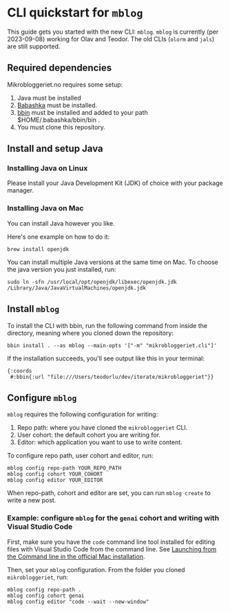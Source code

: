 # CLI quickstart for `mblog`

This guide gets you started with the new CLI: `mblog`.
`mblog` is currently (per 2023-09-08) working for Olav and Teodor.
The old CLIs (`olorm` and `jals`) are still supported.

## Required dependencies

Mikrobloggeriet.no requires some setup:

1. Java must be installed
2. [Babashka] must be installed.
3. [bbin] must be installed and added to your path $HOME/.babashka/bbin/bin .
4. You must clone this repository.

[Babashka]: https://babashka.org/
[bbin]: https://github.com/babashka/bbin

## Install and setup Java

### Installing Java on Linux

Please install your Java Development Kit (JDK) of choice with your package manager.

### Installing Java on Mac

You can install Java however you like.

Here's one example on how to do it:

```shell
brew install openjdk
```

You can install multiple Java versions at the same time on Mac.
To choose the java version you just installed, run:

```shell
sudo ln -sfn /usr/local/opt/openjdk/libexec/openjdk.jdk /Library/Java/JavaVirtualMachines/openjdk.jdk
```

## Install `mblog`

To install the CLI with bbin, run the following command from inside the directory, meaning where you cloned down the repository:

```shell
bbin install . --as mblog --main-opts '["-m" "mikrobloggeriet.cli"]'
```

If the installation succeeds, you'll see output like this in your terminal:

```
{:coords
 #:bbin{:url "file:///Users/teodorlu/dev/iterate/mikrobloggeriet"}}
```

## Configure `mblog`

`mblog` requires the following configuration for writing:

1. Repo path: where you have cloned the `mikrobloggeriet` CLI.
2. User cohort: the default cohort you are writing for.
3. Editor: which application you want to use to write content.

To configure repo path, user cohort and editor, run:

    mblog config repo-path YOUR_REPO_PATH
    mblog config cohort YOUR_COHORT
    mblog config editor YOUR_EDITOR

When repo-path, cohort and editor are set, you can run `mblog create` to write a new post.

### Example: configure `mblog` for the `genai` cohort and writing with Visual Studio Code

First, make sure you have the `code` command line tool installed for editing files with Visual Studio Code from the command line.
See [Launching from the Command line in the official Mac installation][code-docs-setup-mac].

[code-docs-setup-mac]: https://code.visualstudio.com/docs/setup/mac

Then, set your `mblog` configuration.
From the folder you cloned `mikrobloggeriet`, run:

    mblog config repo-path .
    mblog config cohort genai
    mblog config editor "code --wait --new-window"
